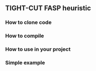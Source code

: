 ## TIGHT-CUT FASP heuristic


### How to clone code

### How to compile

### How to use in your project

### Simple example

